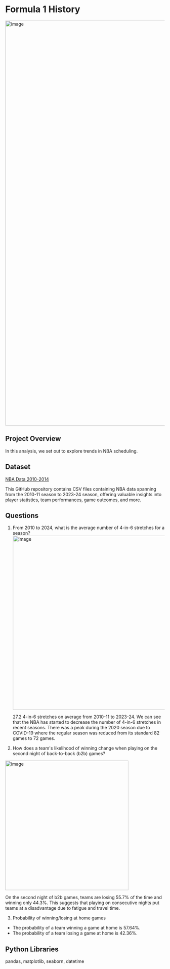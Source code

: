 # Formula 1 History

<img width="2040" height="1278" alt="image" src="https://github.com/user-attachments/assets/2eb7b694-4451-4cc1-96d5-b07b31608157" />

## Project Overview
In this analysis, we set out to explore trends in NBA scheduling.

## Dataset
[NBA Data 2010-2014](https://github.com/NocturneBear/NBA-Data-2010-2024)

This GitHub repository contains CSV files containing  NBA data spanning from the 2010-11 season to 2023-24 season, offering valuable insights into player statistics, team performances, game outcomes, and more.

## Questions
1) From 2010 to 2024, what is the average number of 4-in-6 stretches for a season?
      <img width="843" height="549" alt="image" src="https://github.com/user-attachments/assets/5b03d7b5-6cbd-47e5-8f9d-64967e07c389" />

   27.2 4-in-6 stretches on average from 2010-11 to 2023-24. We can see that the NBA has started to decrease the number of 4-in-6 stretches in recent seasons. There was a peak during the 2020 season due to COVID-19 where the regular season was reduced from its standard 82 games to 72 games.

2) How does a team's likelihood of winning change when playing on the second night of back-to-back (b2b) games?
<img width="389" height="409" alt="image" src="https://github.com/user-attachments/assets/7c8cd5d8-7904-4802-b4c3-34625d8310c4" />

On the second night of b2b games, teams are losing 55.7% of the time and winning only 44.3%. This suggests that playing on consecutive nights put teams at a disadvantage due to fatigue and travel time.

3) Probability of winning/losing at home games
  - The probability of a team winning a game at home is 57.64%.
  - The probability of a team losing a game at home is 42.36%.

## Python Libraries
pandas, matplotlib, seaborn, datetime
